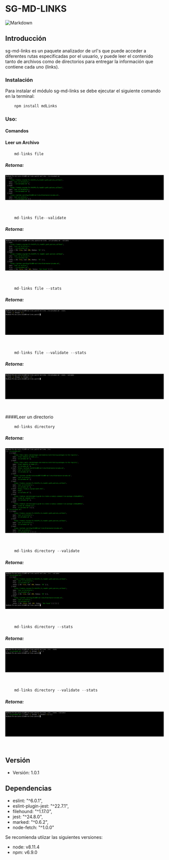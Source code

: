 # SG-MD-LINKS

![Markdown](https://encrypted-tbn0.gstatic.com/images?q=tbn:ANd9GcQofCXi_HQnlOjFpIvUhiIsX-nWjiBSs5dkZ0WmuNhg75xUyrNb)

## Introducción

sg-md-links es un paquete analizador de url's que puede acceder a diferentes rutas especificadas por el usuario, y puede leer el contenido tanto de archivos como de directorios para entregar la información que contiene cada uno (links). 


### Instalación

Para instalar el módulo sg-md-links se debe ejecutar el siguiente comando en la terminal: 
```js
    npm install mdLinks
```

### Uso:

#### Comandos

#### Leer un Archivo
```js
    md-links file
```
##### Retorna: 
![md-links ./ (file)](https://github.com/efyguevara/SCL009-md-links/raw/dv/img/file.png)

<br>

```js
    md-links file--validate
```
##### Retorna: 
![md-links ./ (file) --validate](https://github.com/efyguevara/SCL009-md-links/raw/dv/img/fileValidate.png)

<br>

```js
    md-links file --stats
```
##### Retorna: 
![md-links ./ (file) --stats](https://github.com/efyguevara/SCL009-md-links/raw/dv/img/fileStats.png)

<br>

```js
    md-links file --validate --stats
```

##### Retorna: 
![md-links ./ (file) --validate --stats](https://github.com/efyguevara/SCL009-md-links/raw/dv/img/fileValidateStats.png)

<br>

####Leer un directorio
```js
    md-links directory
```
##### Retorna: 
![md-links ./ (directorio)](https://github.com/efyguevara/SCL009-md-links/raw/dv/img/directory.png)

<br>

```js
    md-links directory --validate
```
##### Retorna: 
![md-links ./ --validate](https://github.com/efyguevara/SCL009-md-links/raw/dv/img/directoryValidate.png)

<br>

```js
    md-links directory --stats
```
##### Retorna: 
![md-links ./ --stats](https://github.com/efyguevara/SCL009-md-links/raw/dv/img/directoryStats.png)

<br>

```js
    md-links directory --validate --stats
```
##### Retorna: 
![md-links ./ --validate --stats](https://github.com/efyguevara/SCL009-md-links/raw/dv/img/directoryValidateStats.png)

<br>

## Versión
* Versión: 1.0.1


## Dependencias
* eslint: "^6.0.1",
* eslint-plugin-jest: "^22.7.1",
* filehound: "^1.17.0",
* jest: "^24.8.0",
* marked: "^0.6.2",
* node-fetch: "^1.0.0"


Se recomienda utiizar las siguientes versiones:
* node: v8.11.4
* npm: v6.9.0